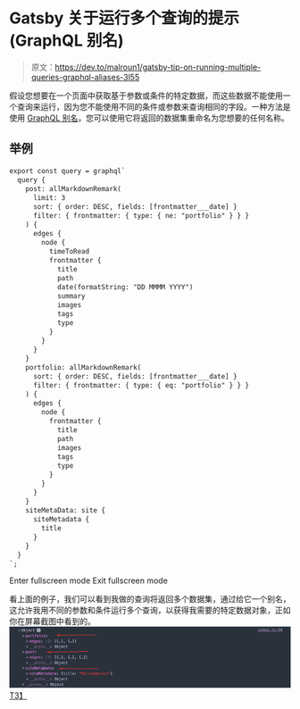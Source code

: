 # Gatsby 关于运行多个查询的提示(GraphQL 别名)

> 原文：<https://dev.to/malroun1/gatsby-tip-on-running-multiple-queries-graphql-aliases-3l55>

假设您想要在一个页面中获取基于参数或条件的特定数据，而这些数据不能使用一个查询来运行，因为您不能使用不同的条件或参数来查询相同的字段。一种方法是使用 [GraphQL 别名](https://graphql.org/learn/queries/#aliases)，您可以使用它将返回的数据集重命名为您想要的任何名称。

## 举例

```
export const query = graphql`
  query {
    post: allMarkdownRemark(
      limit: 3
      sort: { order: DESC, fields: [frontmatter___date] }
      filter: { frontmatter: { type: { ne: "portfolio" } } }
    ) {
      edges {
        node {
          timeToRead
          frontmatter {
            title
            path
            date(formatString: "DD MMMM YYYY")
            summary
            images
            tags
            type
          }
        }
      }
    }
    portfolio: allMarkdownRemark(
      sort: { order: DESC, fields: [frontmatter___date] }
      filter: { frontmatter: { type: { eq: "portfolio" } } }
    ) {
      edges {
        node {
          frontmatter {
            title
            path
            images
            tags
            type
          }
        }
      }
    }
    siteMetaData: site {
      siteMetadata {
        title
      }
    }
  }
`; 
```

Enter fullscreen mode Exit fullscreen mode

看上面的例子，我们可以看到我做的查询将返回多个数据集，通过给它一个别名，这允许我用不同的参数和条件运行多个查询，以获得我需要的特定数据对象，正如你在屏幕截图中看到的。
[![graphql alias](img/beeac547926675a94001fad69f71aa62.png)T3】](https://res.cloudinary.com/practicaldev/image/fetch/s--HJyIYG-i--/c_limit%2Cf_auto%2Cfl_progressive%2Cq_auto%2Cw_880/v1/./https://thepracticaldev.s3.amazonaws.com/i/ftzlcvbjfqixkd1c0ouo.jpg)